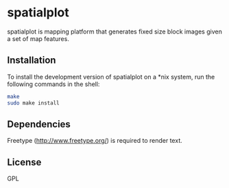 # spatialplot

spatialplot is mapping platform that generates fixed size block images given a set of map features. 

## Installation

To install the development version of spatialplot on a *nix system, run the following commands in the shell:

``` bash
make
sudo make install
```

## Dependencies

Freetype (http://www.freetype.org/) is required to render text.

## License

GPL

